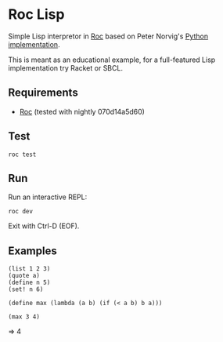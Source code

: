 # Roc Lisp

Simple Lisp interpretor in [Roc](https://www.roc-lang.org) based on Peter Norvig's [Python implementation](https://norvig.com/lispy.html).

This is meant as an educational example, for a full-featured Lisp implementation try Racket or SBCL.

## Requirements
* [Roc](https://www.roc-lang.org) (tested with nightly 070d14a5d60)

## Test
```
roc test
```

## Run
Run an interactive REPL:
```
roc dev
```
Exit with Ctrl-D (EOF).

## Examples
```
(list 1 2 3)
(quote a)
(define n 5)
(set! n 6)
```

```
(define max (lambda (a b) (if (< a b) b a)))

(max 3 4)
```
=> 4
